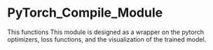 # PyTorch_Compile_Module
This functions 
This module is designed as a wrapper on the pytorch optimizers, loss functions, and the visualization of the trained model.
